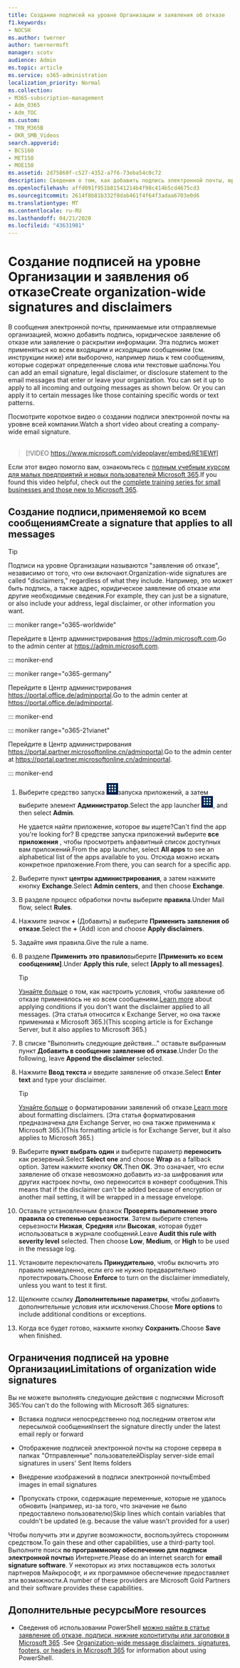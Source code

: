 ```yaml
---
title: Создание подписей на уровне Организации и заявления об отказе
f1.keywords:
- NOCSH
ms.author: twerner
author: twernermsft
manager: scotv
audience: Admin
ms.topic: article
ms.service: o365-administration
localization_priority: Normal
ms.collection:
- M365-subscription-management
- Adm_O365
- Adm_TOC
ms.custom:
- TRN_M365B
- OKR_SMB_Videos
search.appverid:
- BCS160
- MET150
- MOE150
ms.assetid: 2d75860f-c527-4352-a7f6-73eba54c0c72
description: Сведения о том, как добавить подпись электронной почты, юридическое заявление или раскрытие, во все сообщения электронной почты, которые вводят или выходят из Организации.
ms.openlocfilehash: affd091f951b81541214b4f98c414b5cd4675cd3
ms.sourcegitcommit: 2614f8b81b332f8dab461f4f64f3adaa6703e0d6
ms.translationtype: MT
ms.contentlocale: ru-RU
ms.lasthandoff: 04/21/2020
ms.locfileid: "43631981"
---
```

# <a name="create-organization-wide-signatures-and-disclaimers"></a><span data-ttu-id="f3fdc-103">Создание подписей на уровне Организации и заявления об отказе</span><span class="sxs-lookup"><span data-stu-id="f3fdc-103">Create organization-wide signatures and disclaimers</span></span>

 <span data-ttu-id="f3fdc-p101">В сообщения электронной почты, принимаемые или отправляемые организацией, можно добавить подпись, юридическое заявление об отказе или заявление о раскрытии информации. Эта подпись может применяться ко всем входящим и исходящим сообщениям (см. инструкции ниже) или выборочно, например лишь к тем сообщениям, которые содержат определенные слова или текстовые шаблоны.</span><span class="sxs-lookup"><span data-stu-id="f3fdc-p101">You can add an email signature, legal disclaimer, or disclosure statement to the email messages that enter or leave your organization. You can set it up to apply to all incoming and outgoing messages as shown below. Or you can apply it to certain messages like those containing specific words or text patterns.</span></span>

 <span data-ttu-id="f3fdc-107">Посмотрите короткое видео о создании подписи электронной почты на уровне всей компании.</span><span class="sxs-lookup"><span data-stu-id="f3fdc-107">Watch a short video about creating a company-wide email signature.</span></span> <br><br>
  
> [!VIDEO https://www.microsoft.com/videoplayer/embed/RE1IEWf] 

<span data-ttu-id="f3fdc-108">Если этот видео помогло вам, ознакомьтесь с [полным учебным курсом для малых предприятий и новых пользователей Microsoft 365](https://support.office.com/article/6ab4bbcd-79cf-4000-a0bd-d42ce4d12816).</span><span class="sxs-lookup"><span data-stu-id="f3fdc-108">If you found this video helpful, check out the [complete training series for small businesses and those new to Microsoft 365](https://support.office.com/article/6ab4bbcd-79cf-4000-a0bd-d42ce4d12816).</span></span>

## <a name="create-a-signature-that-applies-to-all-messages"></a><span data-ttu-id="f3fdc-109">Создание подписи,применяемой ко всем сообщениям</span><span class="sxs-lookup"><span data-stu-id="f3fdc-109">Create a signature that applies to all messages</span></span>

> [!TIP]
> <span data-ttu-id="f3fdc-110">Подписи на уровне Организации называются "заявления об отказе", независимо от того, что они включают.</span><span class="sxs-lookup"><span data-stu-id="f3fdc-110">Organization-wide signatures are called "disclaimers," regardless of what they include.</span></span> <span data-ttu-id="f3fdc-111">Например, это может быть подпись, а также адрес, юридическое заявление об отказе или другие необходимые сведения.</span><span class="sxs-lookup"><span data-stu-id="f3fdc-111">For example, they can just be a signature, or also include your address, legal disclaimer, or other information you want.</span></span>
    
::: moniker range="o365-worldwide"

<span data-ttu-id="f3fdc-112">Перейдите в Центр администрирования <a href="https://go.microsoft.com/fwlink/p/?linkid=2024339" target="_blank">https://admin.microsoft.com</a>.</span><span class="sxs-lookup"><span data-stu-id="f3fdc-112">Go to the admin center at <a href="https://go.microsoft.com/fwlink/p/?linkid=2024339" target="_blank">https://admin.microsoft.com</a>.</span></span>

::: moniker-end

::: moniker range="o365-germany"

<span data-ttu-id="f3fdc-113">Перейдите в Центр администрирования <a href="https://go.microsoft.com/fwlink/p/?linkid=848041" target="_blank">https://portal.office.de/adminportal</a>.</span><span class="sxs-lookup"><span data-stu-id="f3fdc-113">Go to the admin center at <a href="https://go.microsoft.com/fwlink/p/?linkid=848041" target="_blank">https://portal.office.de/adminportal</a>.</span></span>

::: moniker-end

::: moniker range="o365-21vianet"

<span data-ttu-id="f3fdc-114">Перейдите в Центр администрирования <a href="https://go.microsoft.com/fwlink/p/?linkid=850627" target="_blank">https://portal.partner.microsoftonline.cn/adminportal</a>.</span><span class="sxs-lookup"><span data-stu-id="f3fdc-114">Go to the admin center at <a href="https://go.microsoft.com/fwlink/p/?linkid=850627" target="_blank">https://portal.partner.microsoftonline.cn/adminportal</a>.</span></span>

::: moniker-end

1. <span data-ttu-id="f3fdc-115">Выберите средство запуска ![приложений и значок](../../media/7502f4ec-3c9a-435d-a7b4-b9cda85189a7.png)запуска приложений, а затем выберите элемент **Администратор**.</span><span class="sxs-lookup"><span data-stu-id="f3fdc-115">Select the app launcher ![The app launcher icon](../../media/7502f4ec-3c9a-435d-a7b4-b9cda85189a7.png), and then select **Admin**.</span></span>
   
    <span data-ttu-id="f3fdc-116">Не удается найти приложение, которое вы ищете?</span><span class="sxs-lookup"><span data-stu-id="f3fdc-116">Can't find the app you're looking for?</span></span> <span data-ttu-id="f3fdc-117">В средстве запуска приложений выберите **все приложения** , чтобы просмотреть алфавитный список доступных вам приложений.</span><span class="sxs-lookup"><span data-stu-id="f3fdc-117">From the app launcher, select **All apps** to see an alphabetical list of the apps available to you.</span></span> <span data-ttu-id="f3fdc-118">Отсюда можно искать конкретное приложение.</span><span class="sxs-lookup"><span data-stu-id="f3fdc-118">From there, you can search for a specific app.</span></span> 
    
2. <span data-ttu-id="f3fdc-119">Выберите пункт **центры администрирования**, а затем нажмите кнопку **Exchange**.</span><span class="sxs-lookup"><span data-stu-id="f3fdc-119">Select **Admin centers**, and then choose **Exchange**.</span></span>
    
3. <span data-ttu-id="f3fdc-120">В разделе процесс обработки почты выберите **правила**.</span><span class="sxs-lookup"><span data-stu-id="f3fdc-120">Under Mail flow, select **Rules**.</span></span>
    
4. <span data-ttu-id="f3fdc-121">Нажмите значок **+** (Добавить) и выберите **Применить заявления об отказе**.</span><span class="sxs-lookup"><span data-stu-id="f3fdc-121">Select the **+** (Add) icon and choose **Apply disclaimers**.</span></span>
    
5. <span data-ttu-id="f3fdc-122">Задайте имя правила.</span><span class="sxs-lookup"><span data-stu-id="f3fdc-122">Give the rule a name.</span></span>
    
6. <span data-ttu-id="f3fdc-123">В разделе **Применить это правило**выберите **[Применить ко всем сообщениям]**.</span><span class="sxs-lookup"><span data-stu-id="f3fdc-123">Under **Apply this rule**, select **[Apply to all messages]**.</span></span>
    
    > [!TIP]
    > <span data-ttu-id="f3fdc-124">[Узнайте больше](https://docs.microsoft.com/Exchange/policy-and-compliance/mail-flow-rules/signatures#Scoping) о том, как настроить условия, чтобы заявление об отказе применялось не ко всем сообщениям.</span><span class="sxs-lookup"><span data-stu-id="f3fdc-124">[Learn more](https://docs.microsoft.com/Exchange/policy-and-compliance/mail-flow-rules/signatures#Scoping) about applying conditions if you don't want the disclaimer applied to all messages.</span></span> <span data-ttu-id="f3fdc-125">(Эта статья относится к Exchange Server, но она также применима к Microsoft 365.)</span><span class="sxs-lookup"><span data-stu-id="f3fdc-125">(This scoping article is for Exchange Server, but it also applies to Microsoft 365.)</span></span> 
  
7. <span data-ttu-id="f3fdc-126">В списке "Выполнить следующие действия..." оставьте выбранным пункт **Добавить в сообщение заявление об отказе**.</span><span class="sxs-lookup"><span data-stu-id="f3fdc-126">Under Do the following, leave **Append the disclaimer** selected.</span></span> 
    
8.  <span data-ttu-id="f3fdc-127">Нажмите **Ввод текста** и введите заявление об отказе.</span><span class="sxs-lookup"><span data-stu-id="f3fdc-127">Select **Enter text** and type your disclaimer.</span></span> 
    
    > [!TIP]
    > <span data-ttu-id="f3fdc-128">[Узнайте больше](https://docs.microsoft.com/Exchange/policy-and-compliance/mail-flow-rules/signatures#FormatDisclaimer) о форматировании заявлений об отказе.</span><span class="sxs-lookup"><span data-stu-id="f3fdc-128">[Learn more](https://docs.microsoft.com/Exchange/policy-and-compliance/mail-flow-rules/signatures#FormatDisclaimer) about formatting disclaimers.</span></span> <span data-ttu-id="f3fdc-129">(Эта статья форматирования предназначена для Exchange Server, но она также применима к Microsoft 365.)</span><span class="sxs-lookup"><span data-stu-id="f3fdc-129">(This formatting article is for Exchange Server, but it also applies to Microsoft 365.)</span></span> 

9. <span data-ttu-id="f3fdc-130">Выберите **пункт выбрать один** и выберите параметр **переносить** как резервный.</span><span class="sxs-lookup"><span data-stu-id="f3fdc-130">Select **Select one** and choose **Wrap** as a fallback option.</span></span> <span data-ttu-id="f3fdc-131">Затем нажмите кнопку **ОК**.</span><span class="sxs-lookup"><span data-stu-id="f3fdc-131">Then **OK**.</span></span> <span data-ttu-id="f3fdc-132">Это означает, что если заявление об отказе невозможно добавить из-за шифрования или других настроек почты, оно переносится в конверт сообщения.</span><span class="sxs-lookup"><span data-stu-id="f3fdc-132">This means that if the disclaimer can't be added because of encryption or another mail setting, it will be wrapped in a message envelope.</span></span>
    
10. <span data-ttu-id="f3fdc-p107">Оставьте установленным флажок **Проверять выполнение этого правила со степенью серьезности**. Затем выберите степень серьезности **Низкая**, **Средняя** или **Высокая**, которая будет использоваться в журнале сообщений.</span><span class="sxs-lookup"><span data-stu-id="f3fdc-p107">Leave **Audit this rule with severity level** selected. Then choose **Low**, **Medium**, or **High** to be used in the message log.</span></span> 
    
11. <span data-ttu-id="f3fdc-135">Установите переключатель **Принудительно**, чтобы включить это правило немедленно, если его не нужно предварительно протестировать.</span><span class="sxs-lookup"><span data-stu-id="f3fdc-135">Choose **Enforce** to turn on the disclaimer immediately, unless you want to test it first.</span></span> 
    
12. <span data-ttu-id="f3fdc-136">Щелкните ссылку **Дополнительные параметры**, чтобы добавить дополнительные условия или исключения.</span><span class="sxs-lookup"><span data-stu-id="f3fdc-136">Choose **More options** to include additional conditions or exceptions.</span></span> 
    
13. <span data-ttu-id="f3fdc-137">Когда все будет готово, нажмите кнопку **Сохранить**.</span><span class="sxs-lookup"><span data-stu-id="f3fdc-137">Choose **Save** when finished.</span></span> 
    
## <a name="limitations-of-organization-wide-signatures"></a><span data-ttu-id="f3fdc-138">Ограничения подписей на уровне Организации</span><span class="sxs-lookup"><span data-stu-id="f3fdc-138">Limitations of organization wide signatures</span></span>

<span data-ttu-id="f3fdc-139">Вы не можете выполнять следующие действия с подписями Microsoft 365:</span><span class="sxs-lookup"><span data-stu-id="f3fdc-139">You can't do the following with Microsoft 365 signatures:</span></span>
  
- <span data-ttu-id="f3fdc-140">Вставка подписи непосредственно под последним ответом или пересылкой сообщения</span><span class="sxs-lookup"><span data-stu-id="f3fdc-140">Insert the signature directly under the latest email reply or forward</span></span>
    
- <span data-ttu-id="f3fdc-141">Отображение подписей электронной почты на стороне сервера в папках "Отправленные" пользователей</span><span class="sxs-lookup"><span data-stu-id="f3fdc-141">Display server-side email signatures in users' Sent Items folders</span></span>
    
- <span data-ttu-id="f3fdc-142">Внедрение изображений в подписи электронной почты</span><span class="sxs-lookup"><span data-stu-id="f3fdc-142">Embed images in email signatures</span></span>
    
- <span data-ttu-id="f3fdc-143">Пропускать строки, содержащие переменные, которые не удалось обновить (например, из-за того, что значение не было предоставлено пользователю)</span><span class="sxs-lookup"><span data-stu-id="f3fdc-143">Skip lines which contain variables that couldn't be updated (e.g. because the value wasn't provided for a user)</span></span>
    
<span data-ttu-id="f3fdc-144">Чтобы получить эти и другие возможности, воспользуйтесь сторонним средством.</span><span class="sxs-lookup"><span data-stu-id="f3fdc-144">To gain these and other capabilities, use a third-party tool.</span></span> <span data-ttu-id="f3fdc-145">Выполните поиск **по программному обеспечению для подписи электронной почты**в Интернете.</span><span class="sxs-lookup"><span data-stu-id="f3fdc-145">Please do an internet search for **email signature software**.</span></span> <span data-ttu-id="f3fdc-146">У некоторых из этих поставщиков есть золотых партнеров Майкрософт, и их программное обеспечение предоставляет эти возможности.</span><span class="sxs-lookup"><span data-stu-id="f3fdc-146">A number of these providers are Microsoft Gold Partners and their software provides these capabilities.</span></span> 
  
## <a name="more-resources"></a><span data-ttu-id="f3fdc-147">Дополнительные ресурсы</span><span class="sxs-lookup"><span data-stu-id="f3fdc-147">More resources</span></span>

- <span data-ttu-id="f3fdc-148">Сведения об использовании PowerShell [можно найти в статье заявление об отказе, подписи, нижние колонтитулы или заголовки в Microsoft 365](https://docs.microsoft.com/exchange/security-and-compliance/mail-flow-rules/disclaimers-signatures-footers-or-headers) .</span><span class="sxs-lookup"><span data-stu-id="f3fdc-148">See [Organization-wide message disclaimers, signatures, footers, or headers in Microsoft 365](https://docs.microsoft.com/exchange/security-and-compliance/mail-flow-rules/disclaimers-signatures-footers-or-headers) for information about using PowerShell.</span></span> 
    

